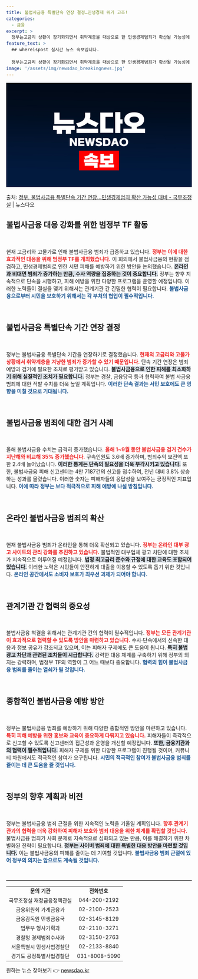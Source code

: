```yaml
---
title: 불법사금융 특별단속 연장 결정…민생경제 위기 고조!
categories:
  - 금융
excerpt: >
  정부는고금리 상황이 장기화되면서 취약계층을 대상으로 한 민생경제범죄가 확산될 가능성에 대비해, 당초 오는 1…
feature_text: >
  ## whereispost 실시간 뉴스 속보입니다.

  정부는고금리 상황이 장기화되면서 취약계층을 대상으로 한 민생경제범죄가 확산될 가능성에 대비해, 당초 오는 1…
image: '/assets/img/newsdao_breakingnews.jpg'
---
```


![뉴스다오 속보](/assets/img/newsdao_breakingnews.jpg)

<p>출처: <a href="https://newsdao.kr/2284" rel="dofollow">정부, 불법사금융 특별단속 기간 연장…민생경제범죄 확산 가능성 대비 - 국무조정실</a> | 뉴스다오</p>

<h2 data-ke-size="size26">불법사금융 대응 강화를 위한 범정부 TF 활동</h2>

<p data-ke-size="size16">&nbsp;</p> 
현재 고금리와 고물가로 인해 불법사금융 범죄가 급증하고 있습니다. <b><span style="color: #ee2323;">정부는 이에 대한 효과적인 대응을 위해 범정부 TF를 개최했습니다.</span></b> 이 회의에서 불법사금융의 현황을 점검하고, 민생경제범죄로 인한 서민 피해를 예방하기 위한 방안을 논의했습니다. <b><span style="background-color: #21538527;">온라인과 비대면 범죄가 증가하는 만큼, 수사 역량을 집중하는 것이 중요합니다.</span></b> 정부는 향후 지속적으로 단속을 시행하고, 피해 예방을 위한 다양한 프로그램을 운영할 예정입니다. 이러한 노력들이 결실을 맺기 위해서는 관계기관 간 긴밀한 협력이 필요합니다. <b><span style="color: #1a5490;">불법사금융으로부터 시민을 보호하기 위해서는 각 부처의 협업이 필수적입니다.</span></b>

<p data-ke-size="size16">&nbsp;</p> 
<h2 data-ke-size="size26">불법사금융 특별단속 기간 연장 결정</h2>

<p data-ke-size="size16">&nbsp;</p> 
정부는 불법사금융 특별단속 기간을 연장하기로 결정했습니다. <b><span style="color: #ee2323;">현재의 고금리와 고물가 상황에서 취약계층을 겨냥한 범죄가 증가할 수 있기 때문입니다.</span></b> 단속 기간 연장은 범죄 예방과 검거에 필요한 조치로 평가받고 있습니다. <b><span style="background-color: #21538527;">불법사금융으로 인한 피해를 최소화하기 위해 실질적인 조치가 필요합니다.</span></b> 정부는 경찰, 금융당국 등과 협력하여 불법 사금융 범죄에 대한 적발 수치를 더욱 높일 계획입니다. <b><span style="color: #1a5490;">이러한 단속 결과는 서민 보호에도 큰 영향을 미칠 것으로 기대됩니다.</span></b>

<p data-ke-size="size16">&nbsp;</p> 
<h2 data-ke-size="size26">불법사금융 범죄에 대한 검거 사례</h2>

<p data-ke-size="size16">&nbsp;</p> 
올해 불법사금융 수치는 급격히 증가했습니다. <b><span style="color: #ee2323;">올해 1~9월 동안 불법사금융 검거 건수가 지난해와 비교해 35% 증가했습니다.</span></b> 구속인원도 3.6배 증가하며, 범죄수익 보전액 또한 2.4배 늘어났습니다. <b><span style="background-color: #21538527;">이러한 통계는 단속의 필요성을 더욱 부각시키고 있습니다.</span></b> 또한, 불법사금융 피해 신고센터는 4만 7187건의 신고를 접수하여, 전년 대비 3.8% 상승하는 성과를 올렸습니다. 이러한 숫자는 피해자들의 응답성을 보여주는 긍정적인 지표입니다. <b><span style="color: #1a5490;">이에 따라 정부는 보다 적극적으로 피해 예방에 나설 방침입니다.</span></b>

<p data-ke-size="size16">&nbsp;</p> 
<h2 data-ke-size="size26">온라인 불법사금융 범죄의 확산</h2>

<p data-ke-size="size16">&nbsp;</p> 
현재 불법사금융 범죄가 온라인을 통해 더욱 확산되고 있습니다. <b><span style="color: #ee2323;">정부는 온라인 대부 광고 사이트의 관리 강화를 추진하고 있습니다.</span></b> 불법적인 대부업체 광고 차단에 대한 조치가 지속적으로 이루어질 예정입니다. <b><span style="background-color: #21538527;">법정 최고금리 준수와 규정에 대한 교육도 포함되어 있습니다.</span></b> 이러한 노력은 시민들이 안전하게 대출을 이용할 수 있도록 돕기 위한 것입니다. <b><span style="color: #1a5490;">온라인 공간에서도 소비자 보호가 최우선 과제가 되어야 합니다.</span></b>

<p data-ke-size="size16">&nbsp;</p> 
<h2 data-ke-size="size26">관계기관 간 협력의 중요성</h2>

<p data-ke-size="size16">&nbsp;</p> 
불법사금융 척결을 위해서는 관계기관 간의 협력이 필수적입니다. <b><span style="color: #ee2323;">정부는 모든 관계기관이 효과적으로 협력할 수 있도록 방안을 마련하고 있습니다.</span></b> 수사·단속에서의 신속한 대응과 정보 공유가 강조되고 있으며, 이는 피해자 구제에도 큰 도움이 됩니다. <b><span style="background-color: #21538527;">특히 불법광고 차단과 관련된 조치들이 시급합니다.</span></b> 강력한 대응 체계를 구축하기 위해 정부의 의지는 강력하며, 범정부 TF의 역할이 그 어느 때보다 중요합니다. <b><span style="color: #1a5490;">협력의 힘이 불법사금융 범죄를 줄이는 열쇠가 될 것입니다.</span></b>

<p data-ke-size="size16">&nbsp;</p>
<h2 data-ke-size="size26">종합적인 불법사금융 예방 방안</h2>

<p data-ke-size="size16">&nbsp;</p> 
정부는 불법사금융 범죄를 예방하기 위해 다양한 종합적인 방안을 마련하고 있습니다. <b><span style="color: #ee2323;">특히 피해 예방을 위한 홍보와 교육이 중요하게 다뤄지고 있습니다.</span></b> 피해자들이 즉각적으로 신고할 수 있도록 신고센터의 접근성과 운영을 개선할 예정입니다. <b><span style="background-color: #21538527;">또한, 금융기관과의 협력이 필수적입니다.</span></b> 피해자 구제를 위한 다양한 프로그램이 진행될 것이며, 커뮤니티 차원에서도 적극적인 참여가 요구됩니다. <b><span style="color: #1a5490;">시민의 적극적인 참여가 불법사금융 범죄를 줄이는 데 큰 도움을 줄 것입니다.</span></b>

<p data-ke-size="size16">&nbsp;</p> 
<h2 data-ke-size="size26">정부의 향후 계획과 비전</h2>

<p data-ke-size="size16">&nbsp;</p> 
정부는 불법사금융 범죄 근절을 위한 지속적인 노력을 기울일 계획입니다. <b><span style="color: #ee2323;">향후 관계기관과의 협력을 더욱 강화하여 피해자 보호와 범죄 대응을 위한 체계를 확립할 것입니다.</span></b> 불법사금융 범죄가 사회 문제로 지속적으로 심화되고 있는 만큼, 이를 해결하기 위한 차별화된 전략이 필요합니다. <b><span style="background-color: #21538527;">정부는 사이버 범죄에 대한 특별한 대응 방안을 마련할 것입니다.</span></b> 이는 불법사금융의 피해를 줄이는 데 기여할 것입니다. <b><span style="color: #1a5490;">불법사금융 범죄 근절에 있어 정부의 의지는 앞으로도 계속될 것입니다.</span></b>

<p data-ke-size="size16">&nbsp;</p>
<hr style="height: 2px; border-width: 0; color: #333; background-color: #333;">
<table style="width: 100%; border-collapse: collapse;">
<tr>
<td style="text-align: center; height: 17px;"><b>문의 기관</b></td>
<td style="text-align: center; height: 17px;"><b>전화번호</b></td>
</tr>
<tr>
<td style="text-align: center; height: 17px;">국무조정실 재정금융정책관실</td>
<td style="text-align: center; height: 17px;">044-200-2192</td>
</tr>
<tr>
<td style="text-align: center; height: 17px;">금융위원회 가계금융과</td>
<td style="text-align: center; height: 17px;">02-2100-2523</td>
</tr>
<tr>
<td style="text-align: center; height: 17px;">금융감독원 민생금융국</td>
<td style="text-align: center; height: 17px;">02-3145-8129</td>
</tr>
<tr>
<td style="text-align: center; height: 17px;">법무부 형사기획과</td>
<td style="text-align: center; height: 17px;">02-2110-3271</td>
</tr>
<tr>
<td style="text-align: center; height: 17px;">경찰청 경제범죄수사과</td>
<td style="text-align: center; height: 17px;">02-3150-2763</td>
</tr>
<tr>
<td style="text-align: center; height: 17px;">서울특별시 민생사법경찰단</td>
<td style="text-align: center; height: 17px;">02-2133-8840</td>
</tr>
<tr>
<td style="text-align: center; height: 17px;">경기도 공정특별사법경찰단</td>
<td style="text-align: center; height: 17px;">031-8008-5090</td>
</tr>
</table> 

원하는 뉴스 찾아보기 👉 <a href="https://newsdao.kr" rel="dofollow">newsdao.kr</a>


